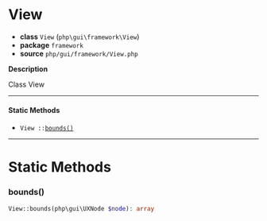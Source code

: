 # View

- **class** `View` (`php\gui\framework\View`)
- **package** `framework`
- **source** `php/gui/framework/View.php`

**Description**

Class View

---

#### Static Methods

- `View ::`[`bounds()`](#method-bounds)

---
# Static Methods

<a name="method-bounds"></a>

### bounds()
```php
View::bounds(php\gui\UXNode $node): array
```